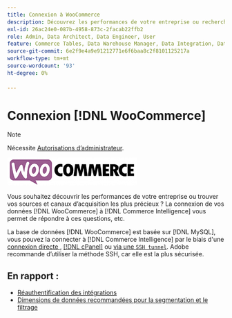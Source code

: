 ```yaml
---
title: Connexion à WooCommerce
description: Découvrez les performances de votre entreprise ou recherchez vos sources et canaux d’acquisition les plus précieux.
exl-id: 26ac24e0-087b-4958-873c-2facab22ffb2
role: Admin, Data Architect, Data Engineer, User
feature: Commerce Tables, Data Warehouse Manager, Data Integration, Data Import/Export
source-git-commit: 6e2f9e4a9e91212771e6f6baa8c2f8101125217a
workflow-type: tm+mt
source-wordcount: '93'
ht-degree: 0%

---
```


# Connexion [!DNL WooCommerce]

>[!NOTE]
>
>Nécessite [Autorisations d’administrateur](../../../administrator/user-management/user-management.md).

![](../../../assets/WooCommerce-Logo.jpg)

Vous souhaitez découvrir les performances de votre entreprise ou trouver vos sources et canaux d’acquisition les plus précieux ? La connexion de vos données [!DNL WooCommerce] à [!DNL Commerce Intelligence] vous permet de répondre à ces questions, etc.

La base de données [!DNL WooCommerce] est basée sur [!DNL MySQL], vous pouvez la connecter à [!DNL Commerce Intelligence] par le biais d&#39;une [ connexion directe ](../integrations/mysql-via-a-direct-connection.md), [[!DNL cPanel]](../integrations/mysql-via-cpanel.md) ou [ via une `SSH tunnel`](../integrations/mysql-via-ssh-tunnel.md). Adobe recommande d’utiliser la méthode SSH, car elle est la plus sécurisée.

## En rapport :

* [Réauthentification des intégrations](https://experienceleague.adobe.com/docs/commerce-knowledge-base/kb/how-to/mbi-reauthenticating-integrations.html)
* [Dimensions de données recommandées pour la segmentation et le filtrage](../../../best-practices/segment-filter.md)
